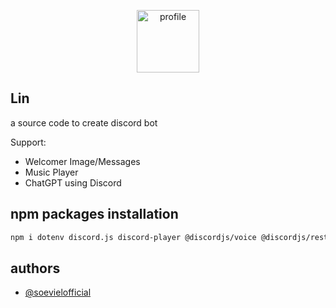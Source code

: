 <p align="center" width="100%">
    <img height="100px" src="https://assets-global.website-files.com/6257adef93867e50d84d30e2/636e0b5061df29d55a92d945_full_logo_blurple_RGB.svg" alt="profile">
</p>

## Lin

a source code to create discord bot

Support:
- Welcomer Image/Messages
- Music Player
- ChatGPT using Discord

## npm packages installation

```bash
npm i dotenv discord.js discord-player @discordjs/voice @discordjs/rest @discordjs/opus @discordjs/builders openai
```
## authors

- [@soevielofficial](https://github.com/soevielofficial)
